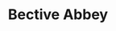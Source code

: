 ---
title: "Bective Abbey"
address: "Newgrange Tourist Office, Bru na Boinne Interpretive Centre, Donore, Co. Meath"
tel: "+353 (0)41 988 0305"
county: "Meath"
category: "Churches And Settlements"
type: "Content"
lat: "53.580074310302734"
lng: "-6.6975884437561035"
---